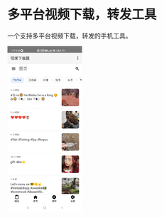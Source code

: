 # 多平台视频下载，转发工具

一个支持多平台视频下载，转发的手机工具。

<div>
<img width="33.333%" src="./images/Screenshot_2023-01-12-15-30-54-146_cn.gif">
</div>
